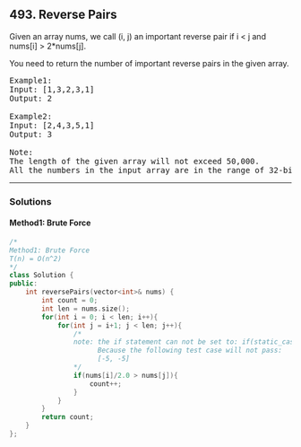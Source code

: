 ## 493. Reverse Pairs

Given an array nums, we call (i, j) an important reverse pair if i < j and nums[i] > 2*nums[j].

You need to return the number of important reverse pairs in the given array.

<pre>
Example1:
Input: [1,3,2,3,1]
Output: 2

Example2:
Input: [2,4,3,5,1]
Output: 3

Note:
The length of the given array will not exceed 50,000.
All the numbers in the input array are in the range of 32-bit integer.
</pre>
-----------------------------------------------------------------------

### Solutions

#### Method1: Brute Force
```c++
/*
Method1: Brute Force
T(n) = O(n^2)
*/
class Solution {
public:
    int reversePairs(vector<int>& nums) {
        int count = 0;
        int len = nums.size();
        for(int i = 0; i < len; i++){
            for(int j = i+1; j < len; j++){
                /*
                note: the if statement can not be set to: if(static_cast<double>(nums[i])/nums[j] > 2).
                      Because the following test case will not pass:
                      [-5, -5]
                */
                if(nums[i]/2.0 > nums[j]){
                    count++;
                }
            }
        }
        return count;
    }
};
```
